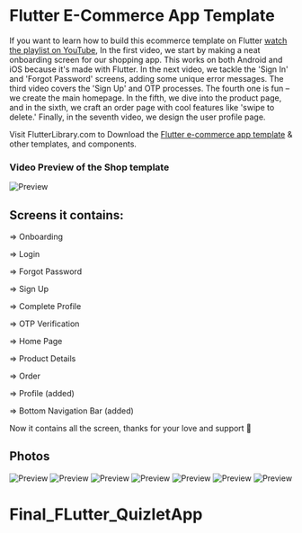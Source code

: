 # Flutter E-Commerce App Template

 If you want to learn how to build this ecommerce template on Flutter [watch the playlist on YouTube](https://youtube.com/playlist?list=PLxUBb2A_UUy8OlaNZpS2mfL8xpHcnd_Af), In the first video, we start by making a neat onboarding screen for our shopping app. This works on both Android and iOS because it's made with Flutter. In the next video, we tackle the 'Sign In' and 'Forgot Password' screens, adding some unique error messages. The third video covers the 'Sign Up' and OTP processes. The fourth one is fun – we create the main homepage. In the fifth, we dive into the product page, and in the sixth, we craft an order page with cool features like 'swipe to delete.' Finally, in the seventh video, we design the user profile page.

Visit FlutterLibrary.com to Download the [Flutter e-commerce app template](https://www.flutterlibrary.com/templates/e-commerce-app) & other templates, and components.


### Video Preview of the Shop template

![Preview](/intro.gif)

## Screens it contains:

=> Onboarding

=> Login

=> Forgot Password

=> Sign Up

=> Complete Profile

=> OTP Verification

=> Home Page

=> Product Details

=> Order

=> Profile (added)

=> Bottom Navigation Bar (added)

Now it contains all the screen, thanks for your love and support 🙏 

## Photos
![Preview](/1.png)
![Preview](2.png)
![Preview](3.png)
![Preview](4.png)
![Preview](5.png)
![Preview](6.png)
![Preview](7.png)
# Final_FLutter_QuizletApp
